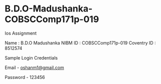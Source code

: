 # B.D.O-Madushanka-COBSCComp171p-019


Ios Assignment

Name : B.D.O Madushanka
NIBM ID : COBSCComp171p-019
Coventry ID : 8512574

Sample Login Credentials

Email - oshanm1@gmail.com

Password - 123456
